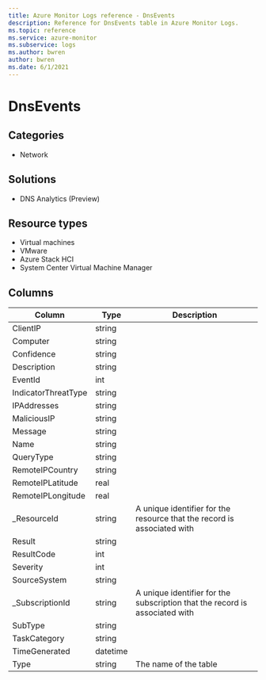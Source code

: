 ```yaml
---
title: Azure Monitor Logs reference - DnsEvents
description: Reference for DnsEvents table in Azure Monitor Logs.
ms.topic: reference
ms.service: azure-monitor
ms.subservice: logs
ms.author: bwren
author: bwren
ms.date: 6/1/2021
---
```


# DnsEvents

 

## Categories

- Network
## Solutions

- DNS Analytics (Preview)
## Resource types

- Virtual machines
- VMware
- Azure Stack HCI
- System Center Virtual Machine Manager




## Columns

|Column|Type|Description|
|---|---|---|
|ClientIP|string||
|Computer|string||
|Confidence|string||
|Description|string||
|EventId|int||
|IndicatorThreatType|string||
|IPAddresses|string||
|MaliciousIP|string||
|Message|string||
|Name|string||
|QueryType|string||
|RemoteIPCountry|string||
|RemoteIPLatitude|real||
|RemoteIPLongitude|real||
|_ResourceId|string|A unique identifier for the resource that the record is associated with|
|Result|string||
|ResultCode|int||
|Severity|int||
|SourceSystem|string||
|_SubscriptionId|string|A unique identifier for the subscription that the record is associated with|
|SubType|string||
|TaskCategory|string||
|TimeGenerated|datetime||
|Type|string|The name of the table|
